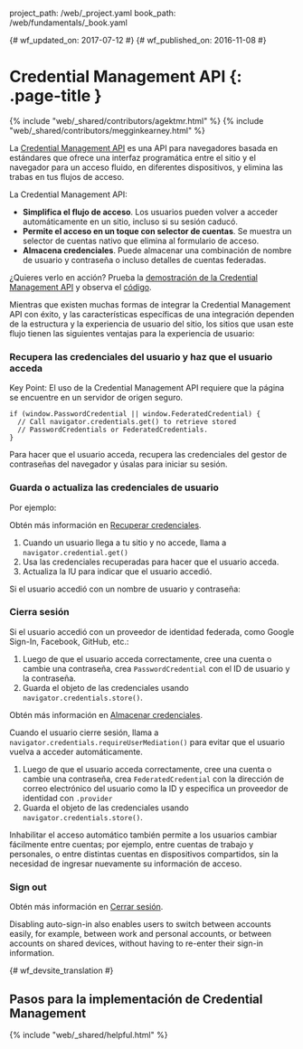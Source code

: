 project_path: /web/_project.yaml book_path: /web/fundamentals/_book.yaml

{# wf_updated_on: 2017-07-12 #} {# wf_published_on: 2016-11-08 #}

# Credential Management API {: .page-title }

{% include "web/_shared/contributors/agektmr.html" %} {% include "web/_shared/contributors/megginkearney.html" %}

La [Credential Management API](https://www.w3.org/TR/credential-management/) es una API para navegadores basada en estándares que ofrece una interfaz programática entre el sitio y el navegador para un acceso fluido, en diferentes dispositivos, y elimina las trabas en tus flujos de acceso.

La Credential Management API:

* **Simplifica el flujo de acceso**. Los usuarios pueden volver a acceder automáticamente en un sitio, incluso si su sesión caducó.
* **Permite el acceso en un toque con selector de cuentas**. Se muestra un selector de cuentas nativo que elimina al formulario de acceso.
* **Almacena credenciales**. Puede almacenar una combinación de nombre de usuario y contraseña o incluso detalles de cuentas federadas.

¿Quieres verlo en acción? Prueba la [demostración de la Credential Management API](https://credential-management-sample.appspot.com) y observa el [código](https://github.com/GoogleChrome/credential-management-sample).

Mientras que existen muchas formas de integrar la Credential Management API con éxito, y las características específicas de una integración dependen de la estructura y la experiencia de usuario del sitio, los sitios que usan este flujo tienen las siguientes ventajas para la experiencia de usuario:

<div class="clearfix"></div>

### Recupera las credenciales del usuario y haz que el usuario acceda

Key Point: El uso de la Credential Management API requiere que la página se encuentre en un servidor de origen seguro.

    if (window.PasswordCredential || window.FederatedCredential) {
      // Call navigator.credentials.get() to retrieve stored
      // PasswordCredentials or FederatedCredentials.
    }
    

Para hacer que el usuario acceda, recupera las credenciales del gestor de contraseñas del navegador y úsalas para iniciar su sesión.

### Guarda o actualiza las credenciales de usuario

Por ejemplo:

Obtén más información en [Recuperar credenciales](/web/fundamentals/security/credential-management/retrieve-credentials).

1. Cuando un usuario llega a tu sitio y no accede, llama a `navigator.credential.get()`
2. Usa las credenciales recuperadas para hacer que el usuario acceda.
3. Actualiza la IU para indicar que el usuario accedió.

Si el usuario accedió con un nombre de usuario y contraseña:

### Cierra sesión

Si el usuario accedió con un proveedor de identidad federada, como Google Sign-In, Facebook, GitHub, etc.:

1. Luego de que el usuario acceda correctamente, cree una cuenta o cambie una contraseña, crea `PasswordCredential` con el ID de usuario y la contraseña.
2. Guarda el objeto de las credenciales usando `navigator.credentials.store()`.

Obtén más información en [Almacenar credenciales](/web/fundamentals/security/credential-management/store-credentials).

Cuando el usuario cierre sesión, llama a `navigator.credentials.requireUserMediation()` para evitar que el usuario vuelva a acceder automáticamente.

1. Luego de que el usuario acceda correctamente, cree una cuenta o cambie una contraseña, crea `FederatedCredential` con la dirección de correo electrónico del usuario como la ID y especifica un proveedor de identidad con `.provider`
2. Guarda el objeto de las credenciales usando `navigator.credentials.store()`.

Inhabilitar el acceso automático también permite a los usuarios cambiar fácilmente entre cuentas; por ejemplo, entre cuentas de trabajo y personales, o entre distintas cuentas en dispositivos compartidos, sin la necesidad de ingresar nuevamente su información de acceso.

### Sign out

Obtén más información en [Cerrar sesión](/web/fundamentals/security/credential-management/retrieve-credentials#sign-out).

Disabling auto-sign-in also enables users to switch between accounts easily, for example, between work and personal accounts, or between accounts on shared devices, without having to re-enter their sign-in information.

{# wf_devsite_translation #}

## Pasos para la implementación de Credential Management

{% include "web/_shared/helpful.html" %}